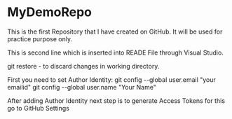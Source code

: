 # MyDemoRepo
This is the first Repository that I have created on GitHub. It will be used for practice purpose only.

This is second line which is inserted into READE File through Visual Studio.

git restore - to discard changes in working directory.

First you need to set Author Identity:
git config --global user.email "your emailid"
git config --global user.name "Your Name"

After adding Author Identity next step is to generate Access Tokens for this go to GitHub Settings 